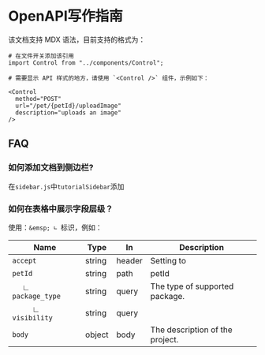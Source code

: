 # OpenAPI写作指南

该文档支持 MDX 语法，目前支持的格式为：

```
# 在文件开关添加该引用
import Control from "../components/Control";

# 需要显示 API 样式的地方，请使用 `<Control />` 组件，示例如下：

<Control
  method="POST"
  url="/pet/{petId}/uploadImage"
  description="uploads an image"
/>
```

## FAQ

### 如何添加文档到侧边栏?

在`sidebar.js`中`tutorialSidebar`添加

### 如何在表格中展示字段层级？

使用：`&emsp; ∟ `标识，例如：

| Name                         | Type   | In     | Description                     |
| ---------------------------- | ------ | ------ | ------------------------------- |
| `accept`                     | string | header | Setting to                      |
| `petId`                      | string | path   | petId                           |
| &emsp; ∟ `package_type`      | string | query  | The type of supported package.  |
| &emsp; &emsp; ∟ `visibility` | string | query  |                                 |
| `body`                       | object | body   | The description of the project. |
